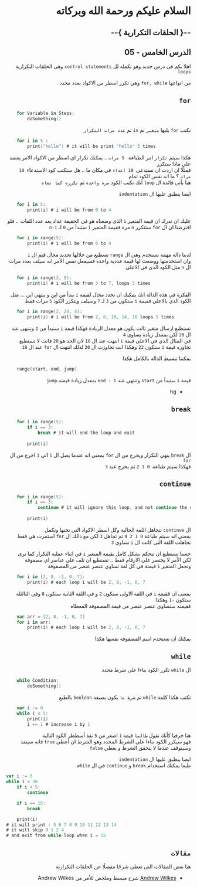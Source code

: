 <div dir = rtl>

# السلام عليكم ورحمة الله وبركاته
## --{ الحلقات التكرارية }--
## الدرس الخامس - 05

اهلا بكم في درس جديد وهو تكملة لل `control statements` وهي الحلقات التكرارية `loops`  

من انواعها `for, while` وهي تكرر اسطر من الاكواد بعدد محدد

## `for`
<div dir = ltr>

```swift
    for Variable in Steps:
        doSomething()
```
</div>


نكتب `for` يليها `متغير` ثم `in` ثم `عدد مرات التكرار`

<div dir = ltr>

```swift
    for i in 5 :
        print("hello") # it will be print "hello" 5 times
```
</div>

هكذا سيتم `تكرار` امر الطباعة ` 5 مرات` .. يمكنك تكرار اي اسطر من الاكواد الامر يعتمد على ماذا ستكرر  
فمثلًا ان اردت ان تستدعى` 10 اعداء` في مكان ما  .. هل ستكتب كود الاستدعاء` 10 مرات` ؟ ما انه نفس الكود تمام  
هنا يأتي فائدة ال `loop` انك تكتب الكود `مرة واحدة` ثم `تكرره كما تشاه` 

ايضا ينطبق عليها ال `indentation` 

<div dir = ltr>

```swift
    for i in 5:
        print(i) # i will be from 0 to 4
```
</div>

عليك ان تدرك ان قيمة المتغير `i` الذي وضعناه هو في الحقيقة عداد يعد عدد اللفات .. فلو افترضنا ان ال `for` ستتكرر `n` مرة فقيمة المتغير `i` ستبدأ من `0` لـ `n-1`

<div dir = ltr>

```swift
    for i in range(5):
        print(i) # i will be from 0 to 4
```
</div>

لدينا دالة مهمة تستخدم وهي ال `range` تسطيع من خلالها تحديد مجال قيم ال `i`  
 وان استخدمتها ووضعت لها قيمة عددية واحدة فسيفعل نفس الأمر انه سيلف بعدد مرات ال `n` مثل الكود الذى في الاعلى

<div dir = ltr>

```swift
    for i in range(3, 8):
        print(i) # i will be from 3 to 7, loops 5 times
```
</div>

الفكرة في هذه الدالة انك يمكنك ان تحدد مجال لقيمة `i` يبدأ من اين و ينتهي اين ... مثل الكود الذي بالاعلى فقيمة `i` ستكون من `3` لـ `7` وسيلف ويتكرر الكود `5` مرات فقط


<div dir = ltr>

```swift
    for i in range(2, 20, 4):
        print(i) # i will be from 2, 6, 10, 14, 18 loops 5 times
```
</div>

تستطيع ارسال متغير ثالث يكون هو معدل الزيادة فهكذا قيمة `i` ستبدأ من `2` وتنتهي عند ال `20` لكن بمعدل زيادة يساوي `4`  
في المثال الذي في الاعلى قيمة `i` انتهت عند ال `18` لان الحد هو `20` فانت لا تستطيع تجاوزه قيمة `i` ستكون `22` وهكذا انت تجاوزت ال `20` لذلك انتهت ال `for` عند ال `18`

يمكننا تبسيط الدالة بالكامل هكذا  

<div dir = ltr>

```swift
    range(start, end, jump)
```
</div>

قيمة `i` ستبدأ من `start` وتنتهي عند `end - 1` بمعدل زيادة قيمته `jump`  

* hg
 
## `break`

<div dir = ltr>

```swift
    for i in range(5):
        if i == 3:
            break # it will end the loop and exit
        
        print(i)
```
</div>

ال `break` ينهي التكرار ويخرج من ال `for` بمعنى انه عندما يصل ال `i` الى `3` اخرج من ال `for`  
فهكذا سيتم طباعة` 0 1 2` ثم يخرج عند `3`  

## `continue`
<div dir = ltr>

```swift
    for i in range(5):
        if i == 3:
            continue # it will ignore this loop, and not continue the code below
        
        print(i)
```
</div>

ال `continue` تتجاهل اللفة الحالية وكل اسطر الاكواد التى تحتها وتكمل  
بمعني انه سيتم طباعة `0 1 2 4` تم تجاهل `3` لكن مع ذالك ال `for` استمرت هي فقط تجاهلت اللفة التى كانت ال `i` تساوي `3`

حسنا تستطيع ان تتحكم بشكل كامل بقيمة المتغير `i` في اثناء عملية التكرار كما ترى  
 لكن الأمر لا يختصر على الارقام فقط .. تستطيع ان تلف على عناصر اي مصفوفة  
 وتجعل المتغير `i` قيمتة في كل لفة تساوي عنصر عنصر من المصفوفة

 
<div dir = ltr>

```swift
    for i in [2, 8, -1, 0, 7]:
        print(i) # each loop i will be 2, 8, -1, 0, 7
```
</div>

بمعنى ان ققيمة `i` في اللفة الاولى ستكون `2` و في اللفة الثانية ستكون `8` وفي الثالثلة ستكون `-1` وهكذا  
فقيمته ستساوي عنصر عنصر من قيمة المصفوفة المعطاه

<div dir = ltr>

```swift
    var arr = [2, 8, -1, 0, 7]
    for i in arr:
        print(i) # each loop i will be 2, 8, -1, 0, 7
```
</div>

يمكنك ان تستخدم اسم المصفوفة نفسها هكذا

## `while`

ال `while` تكرر الكود بناءا على شرط محدد

<div dir = ltr>

```swift
    while Condition:
        doSomething()
```
</div>

تكتب هكذا كلمة `while` ثم `شرط ما` يكون بصيغة `boolean` بالطبع

<div dir = ltr>

```swift
    var i := 0
    while i < 5:
        print(i)
        i += 1 # increase i by 1
```
</div>

هنا حرفيا كأنك تقول `طالما` قيمة `i` اصغر من `5` نفذ أسططر الكود التالية  
فهو سيكرر الكود بناءا على الشرط المحدد وهو الشرط ان اعطى `true` فانه سينفذ وسيتوقف عندما لا يتحقق الشرط و يعطي `false`

ايضا ينطبق عليها ال `indentation`  
طبعا يمكنك استخدام `break` و `continue` في ال `while`

<div dir = ltr>

```swift
var i := 0
while i < 20
    if i < 5:
        continue

    if i == 15:
        break

    print(i)
# it will print : 5 6 7 8 9 10 11 12 13 14
# it will skip 0 1 2 4
# and exit from while-loop when i = 15
```
</div>

## `مقالات` 
هنا بعض المقالات التى تعطي شرحًا مفصلًا عن الحلقات التكرارية  

* [Andrew Wilkes](https://gdscript.com/looping) شرح مبسط وملخص للأمر من Andrew Wilkes


</div> 